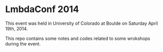 LmbdaConf 2014
==============

This event was held in University of Colorado at Boulde on Saturday April 19th, 2014.

This repo contains some notes and codes related to some wrokshops during the event.
